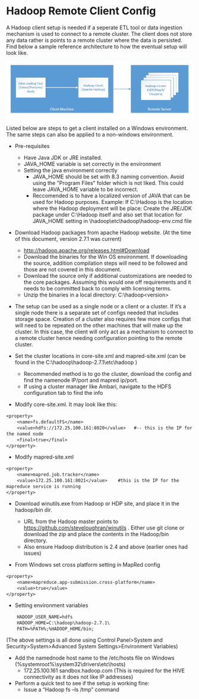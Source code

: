 # Hadoop Remote Client Config
A Hadoop client setup is needed if a seperate ETL tool or data ingestion mechanism is used to connect to a remote cluster.  The client does not store any data rather is points to a remote cluster where the data is persisted. Find below a sample reference architecture to how the eventual setup will look like.

 ![alt text](https://github.com/ICFI/hadoop_client_config/blob/master/HadoopClientConfig.PNG "Logo Title Text 1")

Listed below are steps to get a client installed on a Windows environment.  The same steps can also be applied to a non-windows environment.  

-	Pre-requisites
    - Have Java JDK or JRE installed.
    - JAVA_HOME variable is set correctly in the environment
    - Setting the java environment correctly
        - JAVA_HOME should be set with 8.3 naming convention.  Avoid using the "Program Files" folder which is not liked. This could leave JAVA_HOME variable to be incorrect.
        - Reccomended is to have a localized version of JAVA that can be used for Hadoop purposes.  Example: If C:\Hadoop is the location where the Hadoop deployment will be place:  Create the JRE/JDK package under C:\Hadoop itself and also set that location for JAVA_HOME setting in \hadoop\etc\hadoop\hadoop-env.cmd file

-	Download Hadoop packages from apache Hadoop website. (At the time of this document, version 2.7.1 was current)
    - http://hadoop.apache.org/releases.html#Download 
    - Download the binaries for the Win OS environment.  If downloading the source, addition compilation steps will need to be followed and those are not covered in this document.  
    - Download the source only if additional customizations are needed to the core packages.  Assuming this would one off requirements and it needs to be committed back to comply with licensing terms.
    - Unzip the binaries in a local directory: C:\hadoop\<version>

- The setup can be used as a single node or a client or a cluster. If it’s a single node there is a separate set of configs needed that includes storage space. Creation of a cluster also requires few more configs that will need to be repeated on the other machines that will make up the cluster.  In this case, the client will only act as a mechanism to connect to a remote cluster hence needing configuration pointing to the remote cluster.

- Set the cluster locations in core-site.xml and mapred-site.xml   (can be found in the C:\hadoop\hadoop-2.7.1\etc\hadoop )

    - Recommended method is to go the cluster, download the config and find the namenode IP/port and mapred ip/port.
    - If using a cluster manager like Ambari, navigate to the HDFS configuration tab to find the info
    
- Modify core-site.xml.  It may look like this:

```
<property>
    <name>fs.defaultFS</name>
    <value>hdfs://172.25.100.161:8020</value>   #-- this is the IP for the named node
    <final>true</final>
</property>
```

- Modify mapred-site.xml

```
<property>
    <name>mapred.job.tracker</name>
    <value>172.25.100.161:8021</value>    #this is the IP for the mapreduce service is running
</property>
```

-	Download winutils.exe from Hadoop or HDP site, and place it in the hadoop/bin dir.
    - URL from the Hadoop master points to https://github.com/steveloughran/winutils .  Either use git clone or download the zip and place the contents in the Hadoop/bin directory.
    - Also ensure Hadoop distribution is 2.4 and above (earlier ones had issues)
    
- From Windows set cross platform setting in MapRed config

```
<property>
    <name>mapreduce.app-submission.cross-platform</name>
    <value>true</value>
</property>

```

-	Setting environment variables 
```
    HADOOP_USER_NAME=hdfs
    HADOOP_HOME=C:\hadoop\hadoop-2.7.1\
    PATH=%PATH%;%HADOOP_HOME/bin;
```
(The above settings is all done using Control Panel>System and Security>System>Advanced System Settings>Environment Variables)


-	Add the namednode host name to the /etc/hosts file on Windows (%systemroot%\system32\drivers\etc\hosts)
    - 172.25.100.161 sandbox.hadoop.com
    (This is required for the HIVE connectivity as it does not like IP addresses)
-	Perform a quick test to see if the setup is working fine:
    - Issue a “Hadoop fs –ls /tmp” command

